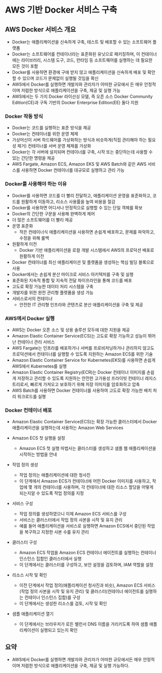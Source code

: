 # AWS 기반 Docker 서비스 구축

## AWS Docker 서비스 개요

- Docker는 애플리케이션을 신속하게 구축, 테스트 및 배포할 수 있는 소프트웨어 플랫폼
- Docker는 소프트웨어를 컨테이너라는 표준화된 유닛으로 패키징하며, 이 컨테이너에는 라이브러리, 시스템 도구, 코드, 런타임 등 소프트웨어를 실행하는 데 필요한 모든 것이 포함
- Docker를 사용하면 환경에 구애 받지 않고 애플리케이션을 신속하게 배포 및 확안할 수 있으며 코드가 문제없이 실행될 것임을 확신
- AWS에서 Docker를 실행하면 개발자와 관리자가 어떠한 규모에서 든 매우 안정적이며 저렴한 방식으로 애플리케이션을 구축, 제공 및 실행 가능
- AWS에서는 두 가지 Docker 라이선싱 모델, 즉 오픈 소스 Docker Community Edition(CE)과 구독 기반의 Docker Enterprise Edition(EE) 둘다 지원

### Docker 작동 방식

- Docker는 코드를 실행하는 표준 방식을 제공
- Docker는 컨테이너를 위한 운영 체제
- 가상머신이 서버 하드웨어를 가상화하는 방식과 비슷하게(직접 관리해야 하는 필요성 제거) 컨테이너를 서버 운영 체제를 가상화
- Docker는 각 서버에 설치되며 컨테이너를 구축, 시작 또는 중단하는데 사용할 수 있는 간단한 명령을 제공
- AWS Fargate, Amazon ECS, Amazon EKS 및 AWS Batch와 같은 AWS 서비스를 사용하면 Docker 컨테이너를 대규모로 실행하고 관리 가능

### Docker를 사용해야 하는 이유

- Docker를 사용하면 코드를 더 빨리 전달하고, 애플리케이션 운영을 표준화하고, 코드를 원활하게 이동하고, 리소스 사용률을 높여 비용을 절감
- Docker를 사용하면 어디서나 안정적으로 실행할 수 있는 단일 객체를 확보
- Docker의 간단한 구문을 사용해 완벽하게 제어
- 더 많은 소프트웨어를 더 빨리 제공
- 운영 표준화
  - 작은 컨테이너식 애플리케이션을 사용하면 손쉽게 배포하고, 문제를 파악하고, 수정을 위해 롤백
- 원활하게 이전
  - Docker 기반 애플리케이션을 로컬 개발 시스템에서 AWS의 프로덕션 배포로 원활하게 이전
- Docker 컨테이너를 최신 애플리케이션 및 플랫폼을 생성하는 핵심 빌딩 블록으로 사용
- Docker에서는 손쉽게 분산 마이크로 서비스 아키텍처를 구축 및 실행
- 표준화된 지속적 통합 및 지속적 전달 파이프라인을 통해 코드를 배포
- 고도로 확장 가능한 데이터 처리 시스템을 구축
- 개발자를 위한 완전 관리형 플랫폼을 생성 가능
- 서비스로서의 컨테이너
  - 안전한 IT 관리형 인프라와 콘텐츠로 분산 애플리케이션을 구축 및 제공

### AWS에서 Docker 실행

- AWS는 Docker 오픈 소스 및 상용 솔루션 모두에 대한 지원을 제공
- Amazon Elastic Container Service(ECS)는 고도로 확장 가능하고 성능이 뛰어난 컨테이너 관리 서비스
- AWS Fargate는 인프라를 배포하거나 서버를 프로비저닝하거나 관리하지 않고도 프로덕션에서 컨테이너를 실행할 수 있도록 지원하는 Amazon ECS를 위한 기술
- Amazon Elastic Container Service for Kubernetes(EKS)를 사용하면 손쉽게 AWS에서 Kubernetes를 실행
- Amazon Elastic Container Registry(ECR)는 Docker 컨테이너 이미지를 손쉽게 저장하고 관리할 수 있도록 지원하는 안전한 고가용성 프라이빗 컨테이너 레지스트리로서, 빠르게 가져오고 보호하기 위해 저장 이미지를 암호화하고 압축
- AWS Batch를 사용하면 Docker 컨테이너를 사용하여 고도로 확장 가능한 배치 처리 워크로드를 실행

### Docker 컨테이너 배포

- Amazon Elastic Container Service(ECS)는 확장 가능한 클러스터에서 Docker 애플리케이션을 실행하는데 사용하는 Amazon Web Services

- Amazon ECS 첫 실행을 설정
  - Amazon ECS 첫 실행 마법사는 클러스터를 생성하고 샘플 웹 애플리케이션을 시작하는 방법을 안내

- 작업 정의 생성
  - 작업 정의는 애플리케이션에 대한 청사진
  - 이 단계에서 Amazon ECS가 컨테이너에 어떤 Docker 이미지를 사용하고, 작업에 몇 개의 컨테이너를 사용하며, 각 컨테이너에 대한 리소스 할당을 어떻게 되는지알 수 있도록 작업 정의를 지정

- 서비스 구성
  - 작업 정의를 생성하였으니 이제 Amazon ECS 서비스를 구성
  - 서비스는 클러스터에서 작업 정의 사본을 시작 및 유지 관리
  - 예를 들어 애플리케이션을 서비스로 실행하면 Amazon ECS에서 중단된 작업을 복구하고 지정한 사본 수를 유지 관리

- 클러스터 구성
  - Amazon ECS 작업을 Amazon ECS 컨테이너 에이전트를 실행하는 컨테이너 인스턴스 집합인 클러스터에서 실행
  - 이 단계에서는 클러스터를 구성하고, 보안 설정을 검토하며, IAM 역할을 설정

- 리소스 시작 및 확인
  - 이전 단계에서 작업 정의(애플리케이션 청사진과 비슷), Amazon ECS 서비스(작업 정의 사본을 시작 및 유지 관리) 및 클러스터(컨테이너 에이전트를 실행하는 컨테이너 인스턴스 집합)를 구성
  - 이 단계에서는 생성한 리소스를 검토, 시작 및 확인

- 샘플 애플리케이션 열기
  - 이 단계에서는 브라우저가 로든 밸런서 DNS 이름을 가리키도록 하여 샘플 애플리케이션이 실행되고 있는지 확인

## 요약

- AWS에서 Docker를 실행하면 개발자와 관리자가 어떠한 규모에서든 매우 안정적이며 저렴한 방식으로 애플리케이션을 구축, 제공 및 실행 가능하다.
